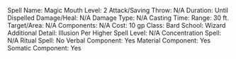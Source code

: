 
Spell Name: Magic Mouth
Level: 2
Attack/Saving Throw: N/A
Duration: Until Dispelled
Damage/Heal: N/A
Damage Type: N/A
Casting Time: 
Range: 30 ft.
Target/Area: N/A
Components: N/A
Cost: 10 gp
Class: Bard
School:  Wizard
Additional Detail: Illusion
Per Higher Spell Level: N/A
Concentration Spell: N/A
Ritual Spell: No
Verbal Component: Yes
Material Component: Yes
Somatic Component: Yes
